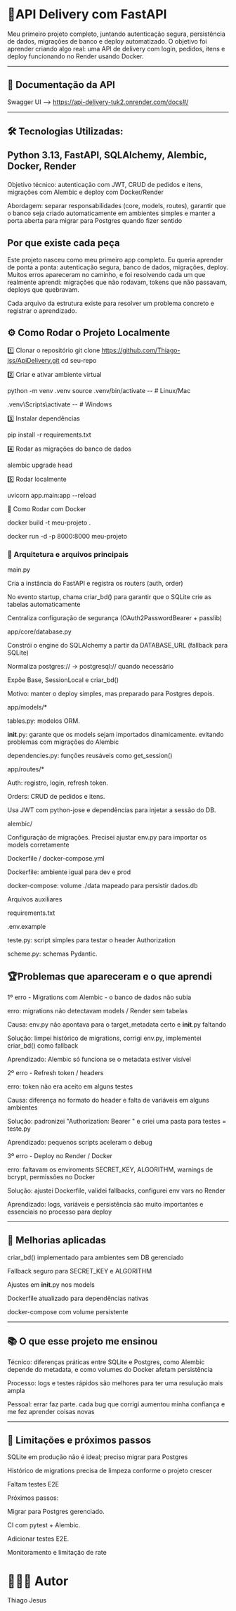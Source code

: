 <h1 align="left">🚀API Delivery com FastAPI</h1>

Meu primeiro projeto completo, juntando autenticação segura, persistência de dados, migrações de banco e deploy automatizado.
O objetivo foi aprender criando algo real: uma API de delivery com login, pedidos, itens e deploy funcionando no Render usando Docker.

---
<h2 aling="left">📖 Documentação da API</h2>

Swagger UI --> https://api-delivery-tuk2.onrender.com/docs#/

---

<h2 align="left">🛠️ Tecnologias Utilizadas:

Python 3.13, FastAPI, SQLAlchemy, Alembic, Docker, Render</h2>

Objetivo técnico: autenticação com JWT, CRUD de pedidos e itens, migrações com Alembic e deploy com Docker/Render

Abordagem: separar responsabilidades (core, models, routes), garantir que o banco seja criado automaticamente em ambientes simples e manter a porta aberta para migrar para Postgres quando fizer sentido

Por que existe cada peça
---
Este projeto nasceu como meu primeiro app completo.
Eu queria aprender de ponta a ponta: autenticação segura, banco de dados, migrações, deploy.
Muitos erros apareceram no caminho, e foi resolvendo cada um que realmente aprendi: migrações que não rodavam, tokens que não passavam, deploys que quebravam.

Cada arquivo da estrutura existe para resolver um problema concreto e registrar o aprendizado.

⚙️ Como Rodar o Projeto Localmente
---
1️⃣ Clonar o repositório
git clone https://github.com/Thiago-jss/ApiDelivery.git
cd seu-repo


	
2️⃣ Criar e ativar ambiente virtual

python -m venv .venv
source .venv/bin/activate  -- # Linux/Mac

.venv\\Scripts\\activate --  # Windows



3️⃣ Instalar dependências


pip install -r requirements.txt



4️⃣ Rodar as migrações do banco de dados


alembic upgrade head



5️⃣ Rodar localmente


uvicorn app.main:app --reload



🐳 Como Rodar com Docker


docker build -t meu-projeto .


docker run -d -p 8000:8000 meu-projeto

<h3 align="left">📂 Arquitetura e arquivos principais</h3>
main.py

Cria a instância do FastAPI e registra os routers (auth, order)

No evento startup, chama criar_bd() para garantir que o SQLite crie as tabelas automaticamente

Centraliza configuração de segurança (OAuth2PasswordBearer + passlib)

app/core/database.py

Constrói o engine do SQLAlchemy a partir da DATABASE_URL (fallback para SQLite)

Normaliza postgres:// → postgresql:// quando necessário

Expõe Base, SessionLocal e criar_bd()

Motivo: manter o deploy simples, mas preparado para Postgres depois.

app/models/*

tables.py: modelos ORM.

__init__.py: garante que os models sejam importados dinamicamente. evitando problemas com migrações do Alembic

dependencies.py: funções reusáveis como get_session()

app/routes/*

Auth: registro, login, refresh token.

Orders: CRUD de pedidos e itens.

Usa JWT com python-jose e dependências para injetar a sessão do DB.

alembic/

Configuração de migrações. Precisei ajustar env.py para importar os models corretamente

Dockerfile / docker-compose.yml

Dockerfile: ambiente igual para dev e prod

docker-compose: volume ./data mapeado para persistir dados.db

Arquivos auxiliares

requirements.txt

.env.example

teste.py: script simples para testar o header Authorization

scheme.py: schemas Pydantic.

<h2 align="left">🏆Problemas que apareceram e o que aprendi</h2>

1º erro - Migrations com Alembic - o banco de dados não subia

erro: migrations não detectavam models / Render sem tabelas

Causa: env.py não apontava para o target_metadata certo e __init__.py faltando

Solução: limpei histórico de migrations, corrigi env.py, implementei criar_bd() como fallback

Aprendizado: Alembic só funciona se o metadata estiver visível


2º erro - Refresh token / headers

erro: token não era aceito em alguns testes

Causa: diferença no formato do header e falta de variáveis em alguns ambientes

Solução: padronizei "Authorization: Bearer <token>" e criei uma pasta para testes = teste.py

Aprendizado: pequenos scripts aceleram o debug



3º erro - Deploy no Render / Docker

erro:  faltavam os enviroments SECRET_KEY, ALGORITHM, warnings de bcrypt, permissões no Docker

Solução: ajustei Dockerfile, validei fallbacks, configurei env vars no Render

Aprendizado: logs, variáveis e persistência são muito importantes e essenciais no processo para deploy

---

<h2 align="left">🔧 Melhorias aplicadas</h2>

criar_bd() implementado para ambientes sem DB gerenciado

Fallback seguro para SECRET_KEY e ALGORITHM

Ajustes em __init__.py nos models

Dockerfile atualizado para dependências nativas

docker-compose com volume persistente

---

<h2 align="left">📚 O que esse projeto me ensinou</h2>


Técnico: diferenças práticas entre SQLite e Postgres, como Alembic depende do metadata, e como volumes do Docker afetam persistência

Processo: logs e testes rápidos são melhores para ter uma resulução mais ampla

Pessoal: errar faz parte. cada bug que corrigi aumentou minha confiança e me fez aprender coisas novas

---
<h2 align="left">🚧 Limitações e próximos passos</h2>

SQLite em produção não é ideal; preciso migrar para Postgres

Histórico de migrations precisa de limpeza conforme o projeto crescer

Faltam testes E2E

Próximos passos:

Migrar para Postgres gerenciado.

CI com pytest + Alembic.

Adicionar testes E2E.

Monitoramento e limitação de rate


<h1 aling="left">👨🏽‍🎓 Autor</h1>

Thiago Jesus

 
